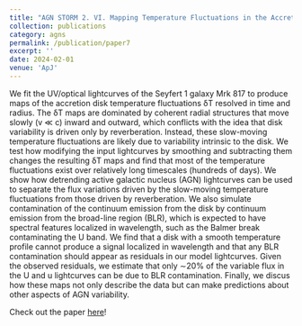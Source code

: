 ```yaml
---
title: "AGN STORM 2. VI. Mapping Temperature Fluctuations in the Accretion Disk of Mrk 817"
collection: publications
category: agns
permalink: /publication/paper7
excerpt: ''
date: 2024-02-01
venue: 'ApJ'
---
```


We fit the UV/optical lightcurves of the Seyfert 1 galaxy Mrk 817 to produce maps of the accretion disk temperature fluctuations δT resolved in time and radius. The δT maps are dominated by coherent radial structures that move slowly (v ≪ c) inward and outward, which conflicts with the idea that disk variability is driven only by reverberation. Instead, these slow-moving temperature fluctuations are likely due to variability intrinsic to the disk. We test how modifying the input lightcurves by smoothing and subtracting them changes the resulting δT maps and find that most of the temperature fluctuations exist over relatively long timescales (hundreds of days). We show how detrending active galactic nucleus (AGN) lightcurves can be used to separate the flux variations driven by the slow-moving temperature fluctuations from those driven by reverberation. We also simulate contamination of the continuum emission from the disk by continuum emission from the broad-line region (BLR), which is expected to have spectral features localized in wavelength, such as the Balmer break contaminating the U band. We find that a disk with a smooth temperature profile cannot produce a signal localized in wavelength and that any BLR contamination should appear as residuals in our model lightcurves. Given the observed residuals, we estimate that only ∼20% of the variable flux in the U and u lightcurves can be due to BLR contamination. Finally, we discus how these maps not only describe the data but can make predictions about other aspects of AGN variability. 

Check out the paper [here](https://ui.adsabs.harvard.edu/abs/2024ApJ...961..219N/abstract)! 
